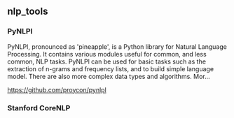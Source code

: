 ## nlp_tools

### PyNLPI

PyNLPl, pronounced as 'pineapple', is a Python library for Natural Language Processing. It contains various modules useful for common, and less common, NLP tasks. PyNLPl can be used for basic tasks such as the extraction of n-grams and frequency lists, and to build simple language model. There are also more complex data types and algorithms. Mor… 

<https://github.com/proycon/pynlpl>



### Stanford CoreNLP

